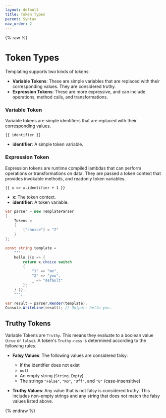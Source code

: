 ```yaml
---
layout: default
title: Token Types
parent: Syntax
nav_order: 2
---
```

{% raw %}
# Token Types

Templating supports two kinds of tokens:

- **Variable Tokens**: These are simple variables that are replaced with their corresponding values. They are considered truthy.
- **Expression Tokens**: These are more expressive, and can include operations, method calls, and transformations.

### Variable Token

Variable tokens are simple identifiers that are replaced with their corresponding values.

`{{ identifier }}`

- **identifier**: A simple token variable.

### Expression Token

Expression tokens are runtime compiled lambdas that can perform operations or transformations on data.
They are passed a token context that provides invokable methods, and readonly token variables.

`{{ x => x.identifier + 1 }}`

- **x**: The token context.
- **identifier**: A token variable.

```csharp
var parser = new TemplateParser
{
    Tokens =
    {
        ["choice"] = "2"
    }
};

const string template =
    """
    hello {{x => {
        return x.choice switch
        {
            "1" => "me",
            "2" => "you",
            _ => "default"
        };
    } }}.
    """;

var result = parser.Render(template);
Console.WriteLine(result); // Output: hello you.
```

## Truthy Tokens

Variable Tokens are `Truthy`. This means they evaluate to a boolean value
(`true` or `false`). A token's `Truthy-ness` is determined according to the following rules. 

- **Falsy Values**: The following values are considered falsy:
   - If the identifier does not exist
   - `null`
   - An empty string (`String.Empty`)
   - The strings `"False"`, `"No"`, `"Off"`, and `"0"` (case-insensitive)

- **Truthy Values**: Any value that is not falsy is considered truthy. This includes non-empty strings 
  and any string that does not match the falsy values listed above.

{% endraw %}